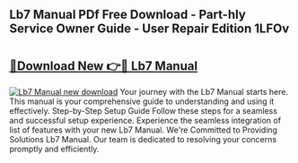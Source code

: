 ## Lb7 Manual PDf Free Download - Part-hIy Service Owner Guide - User Repair Edition 1LFOv

# <h2><a href="http://bc63346.oget.top/?id=Lb7+Manual">🔗Download New 👉🔴 Lb7 Manual</a></h2>

[![Lb7 Manual new download](https://i.imgur.com/5g1atiW.png)](http://bc63346.oget.top/?id=Lb7+Manual)
Your journey with the Lb7 Manual starts here. This manual is your comprehensive guide to understanding and using it effectively. Step-by-Step Setup Guide Follow these steps for a seamless and successful setup experience. Experience the seamless integration of list of features with your new Lb7 Manual. We're Committed to Providing Solutions Lb7 Manual. Our team is dedicated to resolving your concerns promptly and efficiently.
